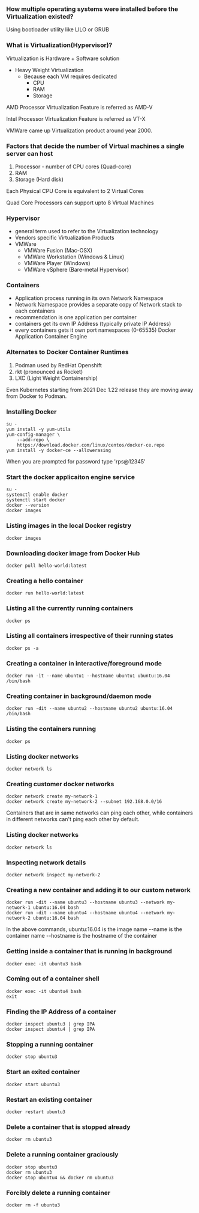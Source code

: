 ### How multiple operating systems were installed before the Virtualization existed?
Using bootloader utility like LILO or GRUB

### What is Virtualization(Hypervisor)?
Virtualization is Hardware + Software solution
- Heavy Weight Virtualization
    - Because each VM requires dedicated
        - CPU
        - RAM
        - Storage
        
AMD Processor
    Virtualization Feature is referred as AMD-V

Intel Processor
    Virtualization Feature is referred as VT-X

VMWare came up Virtualization product around year 2000.

### Factors that decide the number of Virtual machines a single server can host
1. Processor - number of CPU cores (Quad-core)
2. RAM
3. Storage (Hard disk)

Each Physical CPU Core is equivalent to 2 Virtual Cores

Quad Core Processors can support upto 8 Virtual Machines

### Hypervisor
- general term used to refer to the Virtualization technology
- Vendors specific Virtualization Products
- VMWare
    - VMWare Fusion (Mac-OSX)
    - VMWare Workstation (Windows & Linux)
    - VMWare Player (Windows)
    - VMWare vSphere (Bare-metal Hypervisor)


### Containers
- Application process running in its own Network Namespace
- Network Namespace provides a separate copy of Network stack to each containers
- recommendation is one application per container
- containers get its own IP Address (typically private IP Address)
- every containers gets it own port namespaces (0-65535)
Docker Application Container Engine
### Alternates to Docker Container Runtimes
1. Podman used by RedHat Openshift
2. rkt (pronounced as Rocket)
3. LXC (Light Weight Containership)

Even Kubernetes starting from 2021 Dec 1.22 release they are moving away from Docker to Podman.

### Installing Docker
```
su -
yum install -y yum-utils
yum-config-manager \
    --add-repo \
    https://download.docker.com/linux/centos/docker-ce.repo
yum install -y docker-ce --allowerasing
```
When you are prompted for password type 'rps@12345'

### Start the docker applicaiton engine service
```
su -
systemctl enable docker
systemctl start docker
docker --version
docker images
```

### Listing images in the local Docker registry
```
docker images
```

### Downloading docker image from Docker Hub
```
docker pull hello-world:latest
```

### Creating a hello container 
```
docker run hello-world:latest
```

### Listing all the currently running containers
```
docker ps
```

### Listing all containers irrespective of their running states
```
docker ps -a
```
### Creating a container in interactive/foreground mode
```
docker run -it --name ubuntu1 --hostname ubuntu1 ubuntu:16.04 /bin/bash
```

### Creating container in background/daemon mode
```
docker run -dit --name ubuntu2 --hostname ubuntu2 ubuntu:16.04 /bin/bash
```


### Listing the containers running
```
docker ps
```

### Listing docker networks
```
docker network ls
```

### Creating customer docker networks
```
docker network create my-network-1
docker network create my-network-2 --subnet 192.168.0.0/16
```
Containers that are in same networks can ping each other, while containers in different networks can't ping each other by default.

### Listing docker networks
```
docker network ls
```

### Inspecting network details
```
docker network inspect my-network-2
```

### Creating a new container and adding it to our custom network
```
docker run -dit --name ubuntu3 --hostname ubuntu3 --network my-network-1 ubuntu:16.04 bash 
docker run -dit --name ubuntu4 --hostname ubuntu4 --network my-network-2 ubuntu:16.04 bash 
```
In the above commands, ubuntu:16.04 is the image name
--name is the container name
--hostname is the hostname of the container

### Getting inside a container that is running in background
```
docker exec -it ubuntu3 bash
```

### Coming out of a container shell 
```
docker exec -it ubuntu4 bash
exit
```

### Finding the IP Address of a container
```
docker inspect ubuntu3 | grep IPA
docker inspect ubuntu4 | grep IPA
```

### Stopping a running container
```
docker stop ubuntu3
```

### Start an exited container
```
docker start ubuntu3
```

### Restart an existing container
```
docker restart ubuntu3
```

### Delete a container that is stopped already
```
docker rm ubuntu3
```

### Delete a running container graciously
```
docker stop ubuntu3
docker rm ubuntu3
docker stop ubuntu4 && docker rm ubuntu3
```

### Forcibly delete a running container
```
docker rm -f ubuntu3
```
